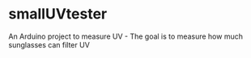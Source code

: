 # smallUVtester
An Arduino project to measure UV - The goal is to measure how much sunglasses can filter UV
